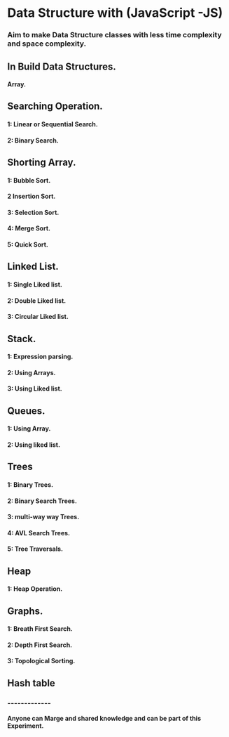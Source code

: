 # Data Structure with (JavaScript -JS)
### Aim to make Data Structure classes with less time complexity and space complexity.
 

## In Build Data Structures.

#### Array.


## Searching Operation.

#### 1: Linear or Sequential Search.
#### 2: Binary Search.


## Shorting Array.

#### 1: Bubble Sort.
#### 2 Insertion Sort.
#### 3: Selection Sort.
#### 4: Merge Sort.
#### 5: Quick Sort.


## Linked List.
#### 1: Single Liked list.
#### 2: Double Liked list.
#### 3: Circular Liked list.


## Stack.

#### 1: Expression parsing.
#### 2: Using Arrays.
#### 3: Using Liked list.


## Queues.
#### 1: Using Array.
#### 2: Using liked list.

## Trees
#### 1: Binary Trees.
#### 2: Binary Search Trees.
#### 3: multi-way way Trees.
#### 4: AVL Search Trees.
#### 5: Tree Traversals.


## Heap 
#### 1: Heap Operation.


## Graphs.
#### 1: Breath First Search.
#### 2: Depth First Search.
#### 3: Topological Sorting.


## Hash table
### -------------




**Anyone can Marge and shared knowledge and can be part of this Experiment.**

